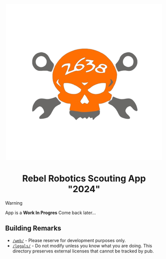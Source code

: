 <div align="center">
<img src="assets/appicon_header.png" />
<br/>
<h1>Rebel Robotics Scouting App "2024"</h1>
</div>


> [!WARNING]
> App is a **Work In Progres**
> Come back later...

## Building Remarks

* [`/web/`](./web/) - Please reserve for development purposes only.
* [`/legals/`](/legals/) - Do not modify unless you know what you are doing. This directory preserves external licenses that cannot be tracked by pub.